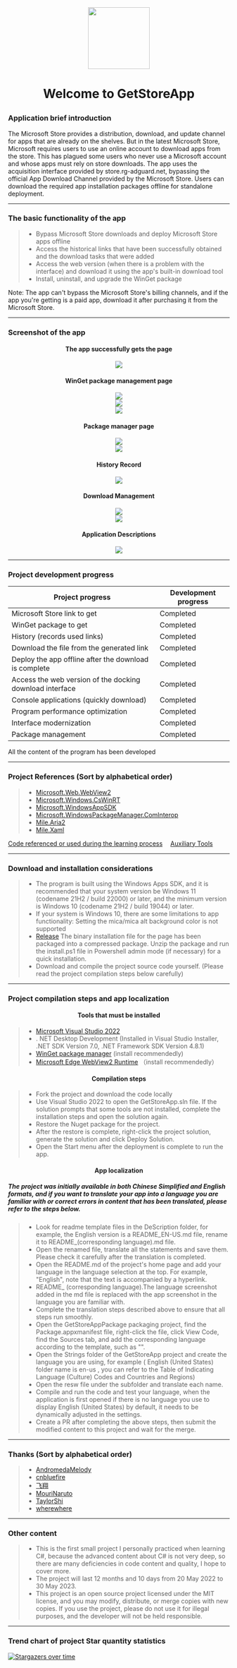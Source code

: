 <div align=center>
<img src="https://github.com/Gaoyifei1011/GetStoreApp/assets/49179966/f763ce3d-1c34-4fe5-bc02-35fdb4441dfb" width="140" height="140"/>
</div>

# <p align="center">Welcome to GetStoreApp</p>

### Application brief introduction

The Microsoft Store provides a distribution, download, and update channel for apps that are already on the shelves. But in the latest Microsoft Store, Microsoft requires users to use an online account to download apps from the store. This has plagued some users who never use a Microsoft account and whose apps must rely on store downloads. The app uses the acquisition interface provided by store.rg-adguard.net, bypassing the official App Download Channel provided by the Microsoft Store. Users can download the required app installation packages offline for standalone deployment.

------

### The basic functionality of the app

> * Bypass Microsoft Store downloads and deploy Microsoft Store apps offline
> * Access the historical links that have been successfully obtained and the download tasks that were added
> * Access the web version (when there is a problem with the interface) and download it using the app's built-in download tool
> * Install, uninstall, and upgrade the WinGet package

Note: The app can't bypass the Microsoft Store's billing channels, and if the app you're getting is a paid app, download it after purchasing it from the Microsoft Store.

------

### Screenshot of the app

#### <p align="center">The app successfully gets the page</p>
<div align="center">
<img src="https://github.com/Gaoyifei1011/GetStoreApp/assets/49179966/bb4de970-ebe2-4f5c-bee9-913f0fc38e0d" />
</div>

#### <p align="center">WinGet package management page</p>
<div align="center">
<img src="https://github.com/Gaoyifei1011/GetStoreApp/assets/49179966/e28e8807-ce41-4a97-893c-bfb8e634cc18" />
</div>

<div align="center">
<img src="https://github.com/Gaoyifei1011/GetStoreApp/assets/49179966/4f106381-57f1-4523-98d2-856db3cada26" />
</div>

<div align="center">
<img src="https://github.com/Gaoyifei1011/GetStoreApp/assets/49179966/13e0444c-193d-4b4a-bd7c-b92768f7ebd6" />
</div>

#### <p align="center">Package manager page</p>
<div align="center">
<img src="https://github.com/Gaoyifei1011/GetStoreApp/assets/49179966/412cbcae-4a4a-42df-913c-23bec729d2ab" />
</div>

<div align="center">
<img src="https://github.com/Gaoyifei1011/GetStoreApp/assets/49179966/ca5268ad-7d0a-4f42-9665-e8165f6a5320" />
</div>

#### <p align="center">History Record</p>
<div align="center">
<img src="https://github.com/Gaoyifei1011/GetStoreApp/assets/49179966/21425a03-ff59-4e8a-b414-410bfde68b88" />
</div>

#### <p align="center">Download Management</p>
<div align="center">
<img src="https://github.com/Gaoyifei1011/GetStoreApp/assets/49179966/06c1baf1-4ef4-4b52-b5f1-8b0618afd2e5" />
</div>

<div align="center">
<img src="https://github.com/Gaoyifei1011/GetStoreApp/assets/49179966/514d7d8e-13ef-4f63-ac75-52465961ef12" />
</div>

#### <p align="center">Application Descriptions</p>
<div align="center">
<img src="https://github.com/Gaoyifei1011/GetStoreApp/assets/49179966/709c9aca-7f0f-4651-9dea-54911fd02256" />
</div>

------

### Project development progress

| Project progress                                         | Development progress                                                                                               |
| ---------------------------------------------------------| -------------------------------------------------------------------------------------------------------------------|
| Microsoft Store link to get                              | Completed                                                                                                          |
| WinGet package to get                                    | Completed                                                                                                          |
| History (records used links)                             | Completed                                                                                                          |
| Download the file from the generated link                | Completed                                                                                                          |
| Deploy the app offline after the download is complete    | Completed                                                                                                          |
| Access the web version of the docking download interface | Completed                                                                                                          |
| Console applications (quickly download)                  | Completed                                                                                                          |
| Program performance optimization                         | Completed                                                                                                          |
| Interface modernization                                  | Completed                                                                                                          |
| Package management                                       | Completed                                                                                                          |

All the content of the program has been developed

------

### Project References (Sort by alphabetical order)

> * [Microsoft.Web.WebView2](https://aka.ms/webview)&emsp;
> * [Microsoft.Windows.CsWinRT](https://github.com/microsoft/cswinrt)&emsp;
> * [Microsoft.WindowsAppSDK](https://github.com/microsoft/windowsappsdk)&emsp;
> * [Microsoft.WindowsPackageManager.ComInterop](https://github.com/microsoft/winget-cli)&emsp;
> * [Mile.Aria2](https://github.com/ProjectMile/Mile.Aria2)&emsp;
> * [Mile.Xaml](https://github.com/ProjectMile/Mile.Xaml)&emsp;

[Code referenced or used during the learning process](https://github.com/Gaoyifei1011/GetStoreApp/blob/main/Description/StudyReferenceCode.md)&emsp;
[Auxiliary Tools](https://github.com/Gaoyifei1011/GetStoreApp/blob/main/Description/AuxiliaryTools.md)&emsp;

------

### Download and installation considerations

> * The program is built using the Windows Apps SDK, and it is recommended that your system version be Windows 11 (codename 21H2 / build 22000) or later, and the minimum version is Windows 10 (codename 21H2 / build 19044) or later.
> * If your system is Windows 10, there are some limitations to app functionality:
    Setting the mica/mica alt background color is not supported
> * [Release](https://github.com/Gaoyifei1011/GetStoreApp/releases) The binary installation file for the page has been packaged into a compressed package. Unzip the package and run the install.ps1 file in Powershell admin mode (if necessary) for a quick installation.
> * Download and compile the project source code yourself. (Please read the project compilation steps below carefully)

------

### Project compilation steps and app localization

#### <p align="center">Tools that must be installed</p>

> * [Microsoft Visual Studio 2022](https://visualstudio.microsoft.com/) 
> * . NET Desktop Development (Installed in Visual Studio Installer, .NET SDK Version 7.0, .NET Framework SDK Version 4.8.1)
> * [WinGet package manager](https://www.microsoft.com/store/productId/9NBLGGH4NNS1) (install recommendedly)
> * [Microsoft Edge WebView2 Runtime](https://developer.microsoft.com/zh-cn/microsoft-edge/webview2/) （install recommendedly）

#### <p align="center">Compilation steps</p>

> * Fork the project and download the code locally
> * Use Visual Studio 2022 to open the GetStoreApp.sln file. If the solution prompts that some tools are not installed, complete the installation steps and open the solution again.
> * Restore the Nuget package for the project.
> * After the restore is complete, right-click the project solution, generate the solution and click Deploy Solution.
> * Open the Start menu after the deployment is complete to run the app.

#### <p align="center">App localization</p>
##### The project was initially available in both Chinese Simplified and English formats, and if you want to translate your app into a language you are familiar with or correct errors in content that has been translated, please refer to the steps below.

> * Look for readme template files in the DeScription folder, for example, the English version is a README_EN-US.md file, rename it to README_(corresponding language).md file.
> * Open the renamed file, translate all the statements and save them. Please check it carefully after the translation is completed.
> * Open the README.md of the project's home page and add your language in the language selection at the top. For example, "English", note that the text is accompanied by a hyperlink.
> * README_ (corresponding language).The language screenshot added in the md file is replaced with the app screenshot in the language you are familiar with.
> * Complete the translation steps described above to ensure that all steps run smoothly.
> * Open the GetStoreAppPackage packaging project, find the Package.appxmanifest file, right-click the file, click View Code, find the Sources tab, and add the corresponding language according to the template, such as "<Resource Language="EN-US"/>".
> * Open the Strings folder of the GetStoreApp project and create the language you are using, for example ( English (United States) folder name is en-us , you can refer to the Table of Indicating Language (Culture) Codes and Countries and Regions)
> * Open the resw file under the subfolder and translate each name.
> * Compile and run the code and test your language, when the application is first opened if there is no language you use to display English (United States) by default, it needs to be dynamically adjusted in the settings.
> * Create a PR after completing the above steps, then submit the modified content to this project and wait for the merge.

------

### Thanks (Sort by alphabetical order)

> * [AndromedaMelody](https://github.com/AndromedaMelody)&emsp;
> * [cnbluefire](https://github.com/cnbluefire)&emsp;
> * [飞翔](https://fionlen.azurewebsites.net)&emsp;
> * [MouriNaruto](https://github.com/MouriNaruto)&emsp;
> * [TaylorShi](https://github.com/TaylorShi)&emsp;
> * [wherewhere](https://github.com/wherewhere)&emsp;

------

### Other content

> * This is the first small project I personally practiced when learning C#, because the advanced content about C# is not very deep, so there are many deficiencies in code content and quality, I hope to cover more.
> * The project will last 12 months and 10 days from 20 May 2022 to 30 May 2023.
> * This project is an open source project licensed under the MIT license, and you may modify, distribute, or merge copies with new copies. If you use the project, please do not use it for illegal purposes, and the developer will not be held responsible.

------

### Trend chart of project Star quantity statistics
[![Stargazers over time](https://starchart.cc/Gaoyifei1011/GetStoreApp.svg)](https://starchart.cc/Gaoyifei1011/GetStoreApp)
